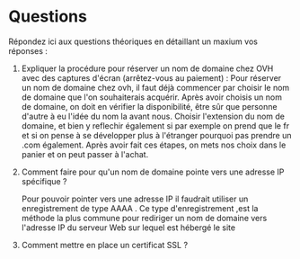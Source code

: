 # Questions

Répondez ici aux questions théoriques en détaillant un maxium vos réponses :

1) Expliquer la procédure pour réserver un nom de domaine chez OVH avec des captures d'écran (arrêtez-vous au paiement) :
   Pour réserver un nom de domaine chez ovh, il faut déjà commencer par choisir le nom de domaine que l'on souhaiterais acquérir.
   Après avoir choisis un nom de domaine, on doit en vérifier la disponibilité, être sûr que personne d'autre à eu l'idée du nom la avant nous.
   Choisir l'extension du nom de domaine, et bien y reflechir également si par exemple on prend que le fr et si on pense à se développer plus à l'étranger pourquoi pas prendre un .com également.
   Après avoir fait ces étapes, on mets nos choix dans le panier et on peut passer à l'achat.

2. Comment faire pour qu'un nom de domaine pointe vers une adresse IP spécifique ?

   Pour pouvoir pointer vers une adresse IP il faudrait   utiliser un enregistrement de type AAAA . Ce type d'enregistrement ,est la méthode la plus commune pour rediriger un nom de domaine vers l'adresse IP du serveur Web sur lequel est hébergé le site
3. Comment mettre en place un certificat SSL ?
